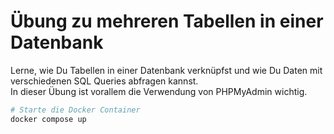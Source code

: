 # Übung zu mehreren Tabellen in einer Datenbank

Lerne, wie Du Tabellen in einer Datenbank verknüpfst und wie Du Daten mit verschiedenen SQL Queries abfragen kannst.  
In dieser Übung ist vorallem die Verwendung von PHPMyAdmin wichtig.

```bash
# Starte die Docker Container
docker compose up

```
